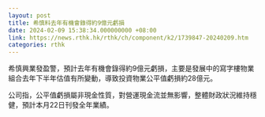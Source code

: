 ```yaml
---
layout: post
title: 希慎料去年有機會錄得約9億元虧損
date: 2024-02-09 15:38:34.000000000 +08:00
link: https://news.rthk.hk/rthk/ch/component/k2/1739847-20240209.htm
categories: rthk
---
```


希慎興業發盈警，預計去年有機會錄得約9億元虧損，主要是發展中的寫字樓物業組合去年下半年估值有所變動，導致投資物業公平值虧損約28億元。

公司指，公平值虧損屬非現金性質，對營運現金流並無影響，整體財政狀況維持穩健，預計本月22日刊發全年業績。
